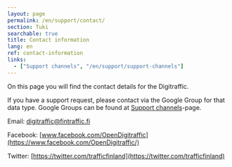 ```yaml
---
layout: page
permalink: /en/support/contact/
section: Tuki
searchable: true
title: Contact information
lang: en
ref: contact-information
links:
  - ["Support channels", "/en/support/support-channels"]
---
```


On this page you will find the contact details for the Digitraffic.

If you have a support request, please contact via the Google Group for that data type. Google Groups can be found at [Support channels](/en/support/support-channels)-page.

Email: digitraffic@fintraffic.fi

Facebook: [www.facebook.com/OpenDigitraffic](https://www.facebook.com/OpenDigitraffic/)

Twitter: [https://twitter.com/trafficfinland](https://twitter.com/trafficfinland)

